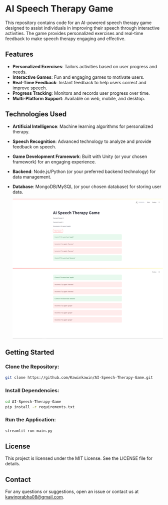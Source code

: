 # AI Speech Therapy Game

This repository contains code for an AI-powered speech therapy game designed to assist individuals in improving their speech through interactive activities. The game provides personalized exercises and real-time feedback to make speech therapy engaging and effective.

## Features

- **Personalized Exercises**: Tailors activities based on user progress and needs.
- **Interactive Games**: Fun and engaging games to motivate users.
- **Real-Time Feedback**: Instant feedback to help users correct and improve speech.
- **Progress Tracking**: Monitors and records user progress over time.
- **Multi-Platform Support**: Available on web, mobile, and desktop.

## Technologies Used

- **Artificial Intelligence**: Machine learning algorithms for personalized therapy.
- **Speech Recognition**: Advanced technology to analyze and provide feedback on speech.
- **Game Development Framework**: Built with Unity (or your chosen framework) for an engaging experience.
- **Backend**: Node.js/Python (or your preferred backend technology) for data management.
- **Database**: MongoDB/MySQL (or your chosen database) for storing user data.

  ![Game Interface](sample_images/image_1.PNG)
![Progress Tracking](sample_images/image_2.PNG)


## Getting Started

### Clone the Repository:

```sh
git clone https://github.com/Kawinkawin/AI-Speech-Therapy-Game.git
```

### Install Dependencies:

```sh
cd AI-Speech-Therapy-Game
pip install -r requirements.txt 
```

### Run the Application:

```sh
streamlit run main.py
```

## License

This project is licensed under the MIT License. See the LICENSE file for details.

## Contact

For any questions or suggestions, open an issue or contact us at kawinprabha08@gmail.com.
